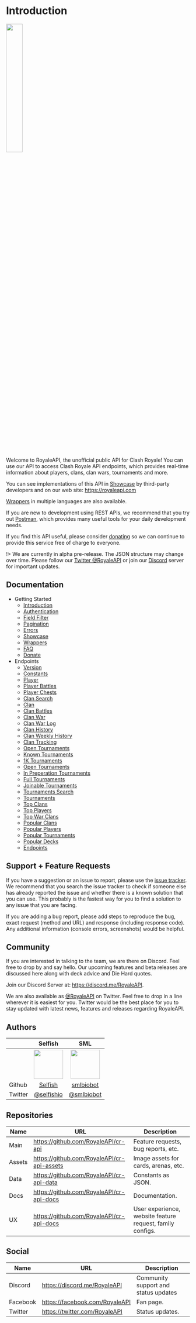 # Introduction

<img width="30%" height="30%" src="https://raw.githubusercontent.com/cr-api/cr-api-docs/master/docs/img/cr-api-logo-b.png">

Welcome to RoyaleAPI, the unofficial public API for Clash Royale! You can use our API to access Clash Royale API endpoints, which provides real-time information about players, clans, clan wars, tournaments and more.

You can see implementations of this API in [Showcase](/showcase) by third-party developers and on our web site: https://royaleapi.com

[Wrappers](/wrappers) in multiple languages are also available.

If you are new to development using REST APIs, we recommend that you try out [Postman](https://www.getpostman.com/), which provides many useful tools for your daily development needs.

If you find this API useful, please consider [donating](/donate) so we can continue to provide this service free of charge to everyone. 

!> We are currently in alpha pre-release. The JSON structure may change over time. Please follow our [Twitter @RoyaleAPI](https://twitter.com/RoyaleAPI) or join our [Discord](https://discord.me/RoyaleAPI) server for important updates.


## Documentation

- Getting Started
    - [Introduction](/)
    - [Authentication](/authentication)
    - [Field Filter](/field_filter)
    - [Pagination](/pagination)
    - [Errors](/errors)
    - [Showcase](/showcase)
    - [Wrappers](/wrappers)
    - [FAQ](/faq)
    - [Donate](/donate)
- Endpoints
    - [Version](/endpoints/version)
    - [Constants](/endpoints/constants)
    - [Player](/endpoints/player)
    - [Player Battles](/endpoints/player_battles)
    - [Player Chests](/endpoints/player_chests)
    - [Clan Search](/endpoints/clan_search)
    - [Clan](/endpoints/clan)
    - [Clan Battles](/endpoints/clan_battles)
    - [Clan War](/endpoints/clan_war)
    - [Clan War Log](/endpoints/clan_warlog)
    - [Clan History](/endpoints/clan_history)
    - [Clan Weekly History](/endpoints/clan_history_weekly)
    - [Clan Tracking](/endpoints/clan_tracking)
    - [Open Tournaments](/endpoints/tournaments_open)
    - [Known Tournaments](/endpoints/tournaments_known)
    - [1K Tournaments](/endpoints/tournaments_1k)
    - [Open Tournaments](/endpoints/tournaments_open)
    - [In Preperation Tournaments](/endpoints/tournaments_inprep)
    - [Full Tournaments](/endpoints/tournaments_full)
    - [Joinable Tournaments](/endpoints/tournaments_joinable)
    - [Tournaments Search](/endpoints/tournaments_search)
    - [Tournaments](/endpoints/tournaments)
    - [Top Clans](/endpoints/top_clans)
    - [Top Players](/endpoints/top_players)
    - [Top War Clans](/endpoints/top_war)
    - [Popular Clans](/endpoints/popular_clans)
    - [Popular Players](/endpoints/popular_players)
    - [Popular Tournaments](/endpoints/popular_tournaments)
    - [Popular Decks](/endpoints/popular_decks)
    - [Endpoints](/endpoints/endpoints)

## Support + Feature Requests

If you have a suggestion or an issue to report, please use the [issue tracker](https://github.com/RoyaleAPI/cr-api/issues). We recommend that you search the issue tracker to check if someone else has already reported the issue and whether there is a known solution that you can use. This probably is the fastest way for you to find a solution to any issue that you are facing.

If you are adding a bug report, please add steps to reproduce the bug, exact request (method and URL) and response (including response code). Any additional information (console errors, screenshots) would be helpful.

## Community

If you are interested in talking to the team, we are there on Discord. Feel free to drop by and say hello. Our upcoming features and beta releases are discussed here along with deck advice and Die Hard quotes.

Join our Discord Server at: https://discord.me/RoyaleAPI.

We are also available as [@RoyaleAPI](https://twitter.com/RoyaleAPI) on Twitter. Feel free to drop in a line wherever it is easiest for you. Twitter would be the best place for you to stay updated with latest news, features and releases regarding RoyaleAPI.

## Authors

&nbsp; | Selfish | SML
--- | :---: | :---: |
&nbsp; | <img src="https://avatars0.githubusercontent.com/u/7327741" height=80> | <img src="https://avatars1.githubusercontent.com/u/25040297" height=80>
Github | [Selfish](https://github.com/selfish) | [smlbiobot](https://github.com/smlbiobot)
Twitter | [@selfishio](https://twitter.com/selfishio) | [@smlbiobot](https://twitter.com/smlbiobot)

## Repositories

Name | URL | Description
--- | --- | ---
Main | https://github.com/RoyaleAPI/cr-api | Feature requests, bug reports, etc.
Assets | https://github.com/RoyaleAPI/cr-api-assets | Image assets for cards, arenas, etc.
Data | https://github.com/RoyaleAPI/cr-api-data | Constants as JSON.
Docs | https://github.com/RoyaleAPI/cr-api-docs | Documentation.
UX | https://github.com/RoyaleAPI/cr-api-docs | User experience, website feature request, family configs.

## Social

Name | URL | Description
--- | --- | ---
Discord | https://discord.me/RoyaleAPI | Community support and status updates
Facebook | https://facebook.com/RoyaleAPI | Fan page.
Twitter | https://twitter.com/RoyaleAPI | Status updates.
